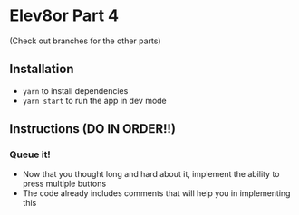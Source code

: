 # Elev8or Part 4
(Check out branches for the other parts)

## Installation
* `yarn` to install dependencies
* `yarn start` to run the app in dev mode

## Instructions (DO IN ORDER!!)
### Queue it!
* Now that you thought long and hard about it, implement the ability to press multiple buttons
* The code already includes comments that will help you in implementing this


